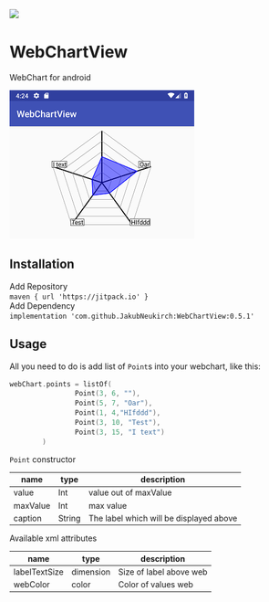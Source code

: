 [![](https://jitpack.io/v/JakubNeukirch/WebChartView.svg)](https://jitpack.io/#JakubNeukirch/WebChartView)
# WebChartView
WebChart for android

![Screenshoot](https://github.com/JakubNeukirch/WebChartView/blob/master/Screenshot_1538063220.png)

## Installation
Add Repository <br/>
```maven { url 'https://jitpack.io' }```<br/>
Add Dependency<br/>
```implementation 'com.github.JakubNeukirch:WebChartView:0.5.1'```<br/>

## Usage
All you need to do is add list of `Point`s into your webchart, like this:
```kotlin
webChart.points = listOf(
                Point(3, 6, ""),
                Point(5, 7, "Oar"),
                Point(1, 4,"HIfddd"),
                Point(3, 10, "Test"),
                Point(3, 15, "I text")
        )
```
`Point` constructor

| name | type | description |
| - | - | - |
| value | Int | value out of maxValue |
| maxValue | Int | max value |
| caption | String | The label which will be displayed above |

Available xml attributes

| name | type | description|
| - | - | - |
| labelTextSize | dimension | Size of label above web |
| webColor | color | Color of values web |
